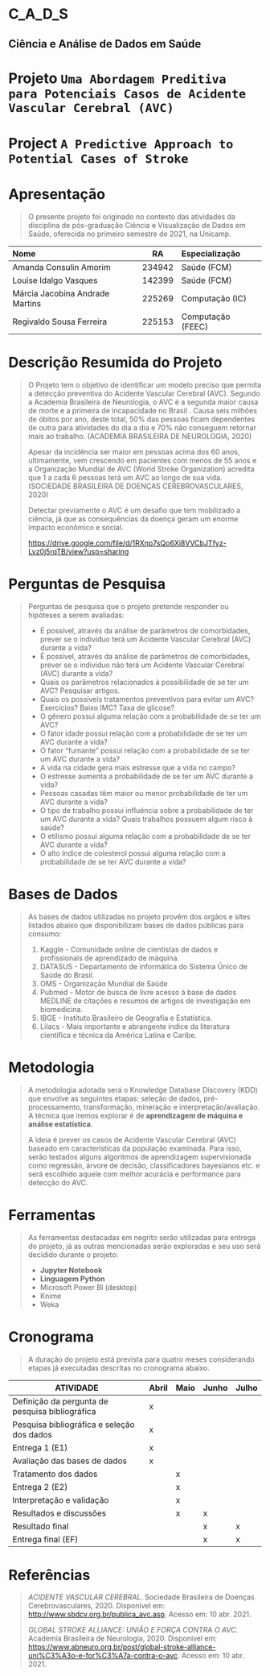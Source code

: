 # C_A_D_S
## Ciência e Análise de Dados em Saúde

# Projeto `Uma Abordagem Preditiva para Potenciais Casos de Acidente Vascular Cerebral (AVC)`
# Project `A Predictive Approach to Potential Cases of Stroke`

# Apresentação
>
>O presente projeto foi originado no contexto das atividades da disciplina de pós-graduação Ciência e Visualização de Dados em Saúde, oferecida no primeiro semestre de 2021, na Unicamp.
>
| Nome                            | RA            | Especialização
| :------------------------------ | :-------------: |:----------------
| Amanda Consulin Amorim          | 234942        | Saúde (FCM)
| Louise Idalgo Vasques           | 142399        | Saúde (FCM)
| Márcia Jacobina Andrade Martins | 225269        | Computação (IC)
| Regivaldo Sousa Ferreira        | 225153        | Computação (FEEC)
>
# Descrição Resumida do Projeto
> O Projeto tem o objetivo de identificar um modelo preciso que permita a detecção preventiva do Acidente Vascular Cerebral (AVC). Segundo a Academia Brasileira de Neurologia, o AVC é a segunda maior causa de morte e a primeira de incapacidade no Brasil . Causa seis milhões de óbitos por ano, deste total, 50% das pessoas ficam dependentes de outra para atividades do dia a dia e 70% não conseguem retornar mais ao trabalho. (ACADEMIA BRASILEIRA DE NEUROLOGIA, 2020)
> 
> Apesar da incidência ser maior em pessoas acima dos 60 anos, ultimamente, vem crescendo em pacientes com menos de 55 anos e a Organização Mundial de AVC (World Stroke Organization) acredita que 1 a cada 6 pessoas terá um AVC ao longo de sua vida. (SOCIEDADE BRASILEIRA DE DOENÇAS CEREBROVASCULARES, 2020)
> 
> Detectar previamente o AVC é um desafio que tem mobilizado a ciência, já que as consequências da doença geram um enorme impacto econômico e social.
> 
>  https://drive.google.com/file/d/1RXnp7sQo6Xi8VVCbJTfyz-Lvz0j5rqTB/view?usp=sharing

# Perguntas de Pesquisa
> Perguntas de pesquisa que o projeto pretende responder ou hipóteses a serem avaliadas:
> * É possível, através da análise de parâmetros de comorbidades, prever se o indivíduo terá um Acidente Vascular Cerebral (AVC) durante a vida?
> * É possível, através da análise de parâmetros de comorbidades, prever se o indivíduo não terá um Acidente Vascular Cerebral (AVC) durante a vida?
> * Quais os parâmetros relacionados à possibilidade de se ter um AVC? Pesquisar artigos.
> * Quais os possíveis tratamentos preventivos para evitar um AVC? Exercícios? Baixo IMC? Taxa de glicose?
> * O gênero possui alguma relação com a probabilidade de se ter um AVC? 
> * O fator idade possui relação com a probabilidade de se ter um AVC durante a vida?
> * O fator “fumante” possui relação com a probabilidade de se ter um AVC durante a vida?
> * A vida na cidade gera mais estresse que a vida no campo?
> * O estresse aumenta a probabilidade de se ter um AVC durante a vida?
> * Pessoas casadas têm maior ou menor probabilidade de ter um AVC durante a vida?
> * O tipo de trabalho possui influência sobre a probabilidade de ter um AVC durante a vida? Quais trabalhos possuem algum risco à saúde?
> * O etilismo possui alguma relação com a probabilidade de se ter AVC durante a vida?
> * O alto índice de colesterol possui alguma relação com a probabilidade de se ter AVC durante a vida?
>

# Bases de Dados
>
>  As bases de dados utilizadas no projeto provêm dos orgãos e sites listados abaixo que disponibilizam bases de dados públicas para consumo:
> 
> 1. Kaggle - Comunidade online de cientistas de dados e profissionais de aprendizado de máquina.
> 2. DATASUS - Departamento de informática do Sistema Único de Saúde do Brasil.
> 3. OMS  - Organização Mundial de Saúde
> 4. Pubmed - Motor de busca de livre acesso à base de dados MEDLINE de citações e resumos de artigos de investigação em biomedicina.
> 5. IBGE - Instituto Brasileiro de Geografia e Estatística.
> 6. Lilacs - Mais importante e abrangente índice da literatura científica e técnica da América Latina e Caribe. 
>
# Metodologia
>  A metodologia adotada será o Knowledge Database Discovery (KDD) que envolve as seguintes etapas: seleção de dados, pré-processamento, transformação, mineração e 
interpretação/avaliação. A técnica que iremos explorar é de **aprendizagem de máquina e análise estatística**. 
>
>  A ideia é prever os casos de Acidente Vascular Cerebral (AVC) baseado em características da população examinada. Para isso, serão testados alguns algoritmos de aprendizagem supervisionada como regressão, árvore de decisão, classificadores bayesianos etc. e será escolhido aquele com melhor acurácia e performance para detecção do AVC.
>
>
# Ferramentas
>
> As ferramentas destacadas em negrito serão utilizadas para entrega do projeto, já as outras mencionadas serão exploradas e seu uso será decidido durante o projeto:
> 
>* **Jupyter Notebook**
>* **Linguagem Python**
>* Microsoft Power BI (desktop)
>* Knime
>* Weka

# Cronograma
> A duração do projeto está prevista para quatro meses considerando etapas já executadas descritas no cronograma abaixo.
 

|ATIVIDADE              |Abril|Maio|Junho| Julho |
|----------------------   |---------------   |---------   |----------   |  ---------- |
|Definição da pergunta de pesquisa bibliográfica | x|
|Pesquisa bibliográfica e seleção dos dados|x
|Entrega 1 (E1)|x
|Avaliação das bases de dados|x
|Tratamento dos dados||x
|Entrega 2 (E2)   ||x
|Interpretação e validação ||x
| Resultados e discussões ||x|x
| Resultado final|||x|x
| Entrega final (EF) |||x|x

# Referências
> *ACIDENTE VASCULAR CEREBRAL*. Sociedade Brasileira de Doenças Cerebrovasculares, 2020. Disponível em:  http://www.sbdcv.org.br/publica_avc.asp. Acesso em: 10 abr. 2021.
>
> *GLOBAL STROKE ALLIANCE: UNIÃO E FORÇA CONTRA O AVC*. Academia Brasileira de Neurologia, 2020. Disponível em: https://www.abneuro.org.br/post/global-stroke-alliance-uni%C3%A3o-e-for%C3%A7a-contra-o-avc. Acesso em: 10 abr. 2021.

